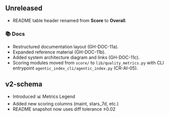 ## Unreleased

- README table header renamed from **Score** to **Overall**.

### 📚 Docs
- Restructured documentation layout (GH-DOC-11a).
- Expanded reference material (GH-DOC-11b).
- Added system architecture diagram and links (GH-DOC-11c).
- Scoring modules moved from `score/` to `lib/quality_metrics.py` with CLI entrypoint `agentic_index_cli/agentic_index.py` (CR-AI-05).

## v2-schema
- Introduced 📊 Metrics Legend
- Added new scoring columns (maint, stars_7d, etc.)
- README snapshot now uses diff tolerance ±0.02
